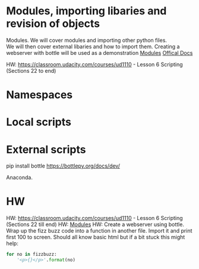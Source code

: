 # Modules, importing libaries and revision of objects
Modules. We will cover modules and importing other python files.  
We will then cover external libaries and how to import them. Creating a webserver with bottle will be used as a demonstration
[Modules](https://www.learnpython.org/en/Modules_and_Packages) 
[Offical Docs](https://docs.python.org/3/tutorial/modules.html)


HW: https://classroom.udacity.com/courses/ud1110 - Lesson 6 Scripting (Sections 22 to end)



# Namespaces

# Local scripts

# External scripts
pip install
bottle
https://bottlepy.org/docs/dev/

Anaconda.

# HW
HW: https://classroom.udacity.com/courses/ud1110 - Lesson 6 Scripting (Sections 22 till end)
HW: [Modules](https://www.learnpython.org/en/Modules_and_Packages) 
HW: Create a webserver using bottle. Wrap up the fizz buzz code into a function in another file. Import it and print first 100 to screen. Should all know basic html but if a bit stuck this might help:

```python
for no in fizzbuzz:
    '<p>{}</p>'.format(no)
```
